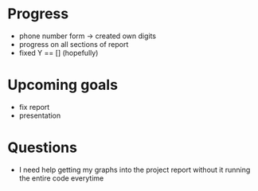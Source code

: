 # Progress
- phone number form
  -> created own digits 
- progress on all sections of report
- fixed Y == [] (hopefully)

# Upcoming goals
- fix report
- presentation

# Questions
- I need help getting my graphs into the project report without it running the entire code everytime